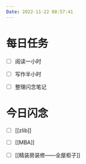```yaml
---
Date: 2022-11-22 08:57:41
---
```


# 每日任务
- [ ] 阅读一小时
- [ ] 写作半小时
- [ ] 整理闪念笔记


# 今日闪念
- [ ] [[zlib]]
- [ ] [[MBA]]
- [ ] [[精装房装修——全屋柜子]]



